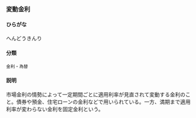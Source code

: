 <div style="display:none;">

## [あ行](securities-terms?id=あ行)
## [か行](securities-terms?id=か行)
## [さ行](securities-terms?id=さ行)
## [た行](securities-terms?id=た行)
## [な行](securities-terms?id=な行)
## [は行](securities-terms?id=は行)

</div>

### 変動金利

#### ひらがな

へんどうきんり

#### 分類

`金利・為替`

#### 説明

市場金利の情勢によって一定期間ごとに適用利率が見直されて変動する金利のこと。債券や預金、住宅ローンの金利などで用いられている。一方、満期まで適用利率が変わらない金利を固定金利という。

<div style="display:none;">

## [ま行](securities-terms?id=ま行)
## [や行](securities-terms?id=や行)
## [ら行](securities-terms?id=ら行)
## [わ行](securities-terms?id=わ行)
## [英数字・記号](securities-terms?id=英数字・記号)

</div>

